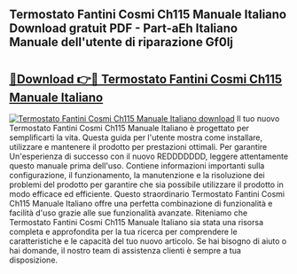 ## Termostato Fantini Cosmi Ch115 Manuale Italiano Download gratuit PDF - Part-aEh Italiano Manuale dell'utente di riparazione Gf0lj

# <h2><a href="http://dfdnwn.blite.top/?on=Termostato+Fantini+Cosmi+Ch115+Manuale+Italiano">🔗Download 👉🔴 Termostato Fantini Cosmi Ch115 Manuale Italiano</a></h2>

[![Termostato Fantini Cosmi Ch115 Manuale Italiano download](https://i.imgur.com/lujVjoI.png)](http://dfdnwn.blite.top/?on=Termostato+Fantini+Cosmi+Ch115+Manuale+Italiano)
Il tuo nuovo Termostato Fantini Cosmi Ch115 Manuale Italiano è progettato per semplificarti la vita. Questa guida per l'utente mostra come installare, utilizzare e mantenere il prodotto per prestazioni ottimali. Per garantire Un'esperienza di successo con il nuovo REDDDDDDD, leggere attentamente questo manuale prima dell'uso. Contiene informazioni importanti sulla configurazione, il funzionamento, la manutenzione e la risoluzione dei problemi del prodotto per garantire che sia possibile utilizzare il prodotto in modo efficace ed efficiente. Questo straordinario Termostato Fantini Cosmi Ch115 Manuale Italiano offre una perfetta combinazione di funzionalità e facilità d'uso grazie alle sue funzionalità avanzate. Riteniamo che Termostato Fantini Cosmi Ch115 Manuale Italiano sia stata una risorsa completa e approfondita per la tua ricerca per comprendere le caratteristiche e le capacità del tuo nuovo articolo. Se hai bisogno di aiuto o hai domande, il nostro team di assistenza clienti è sempre a tua disposizione.
